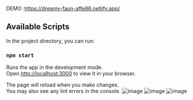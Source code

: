 
DEMO :https://dreamy-faun-affe86.netlify.app/

## Available Scripts

In the project directory, you can run:

### `npm start`

Runs the app in the development mode.\
Open [http://localhost:3000](http://localhost:3000) to view it in your browser.

The page will reload when you make changes.\
You may also see any lint errors in the console.
![image](https://user-images.githubusercontent.com/63698770/168495670-838e7ec1-0d46-41e1-bb47-62c71649f2c8.png)
![image](https://user-images.githubusercontent.com/63698770/168495607-03e061f5-ef95-4f8c-a7f3-4cae711ad3e8.png)
![image](https://user-images.githubusercontent.com/63698770/168495659-6de76035-f40b-4570-959d-52fa05d0f4e8.png)

